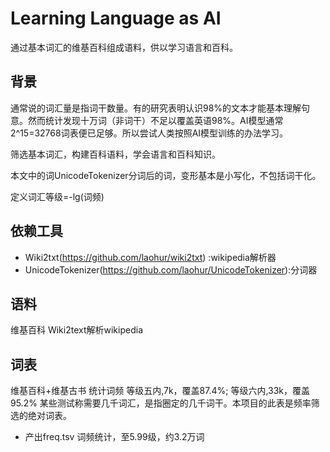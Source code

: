 # Learning Language as AI

通过基本词汇的维基百科组成语料，供以学习语言和百科。

## 背景
通常说的词汇量是指词干数量。有的研究表明认识98%的文本才能基本理解句意。然而统计发现十万词（非词干）不足以覆盖英语98%。AI模型通常2^15=32768词表便已足够。所以尝试人类按照AI模型训练的办法学习。

筛选基本词汇，构建百科语料，学会语言和百科知识。

本文中的词UnicodeTokenizer分词后的词，变形基本是小写化，不包括词干化。

定义词汇等级=-lg(词频)

## 依赖工具
* Wiki2txt(https://github.com/laohur/wiki2txt) :wikipedia解析器
* UnicodeTokenizer(https://github.com/laohur/UnicodeTokenizer):分词器

## 语料
维基百科
Wiki2text解析wikipedia

## 词表
维基百科+维基古书
统计词频 
等级五内,7k，覆盖87.4%; 等级六内,33k，覆盖95.2%
某些测试称需要几千词汇，是指圈定的几千词干。本项目的此表是频率筛选的绝对词表。
* 产出freq.tsv  词频统计，至5.99级，约3.2万词

